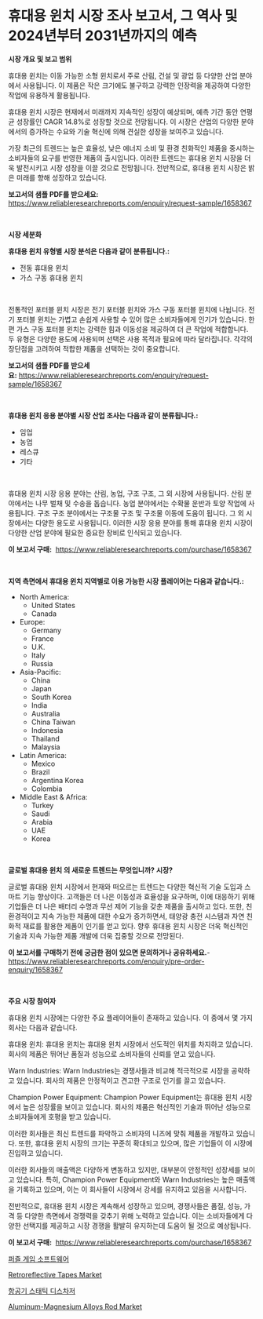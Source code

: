 <p><h1>휴대용 윈치 시장 조사 보고서, 그 역사 및 2024년부터 2031년까지의 예측</h1></p><p><strong>시장 개요 및 보고 범위</strong></p>
<p><p>휴대용 윈치는 이동 가능한 소형 윈치로서 주로 산림, 건설 및 광업 등 다양한 산업 분야에서 사용됩니다. 이 제품은 작은 크기에도 불구하고 강력한 인장력을 제공하여 다양한 작업에 유용하게 활용됩니다.</p><p>휴대용 윈치 시장은 현재에서 미래까지 지속적인 성장이 예상되며, 예측 기간 동안 연평균 성장률인 CAGR 14.8%로 성장할 것으로 전망됩니다. 이 시장은 산업의 다양한 분야에서의 증가하는 수요와 기술 혁신에 의해 견실한 성장을 보여주고 있습니다.</p><p>가장 최근의 트렌드는 높은 효율성, 낮은 에너지 소비 및 환경 친화적인 제품을 중시하는 소비자들의 요구를 반영한 제품의 출시입니다. 이러한 트렌드는 휴대용 윈치 시장을 더욱 발전시키고 시장 성장을 이끌 것으로 전망됩니다. 전반적으로, 휴대용 윈치 시장은 밝은 미래를 향해 성장하고 있습니다.</p></p>
<p><strong>보고서의 샘플 PDF를 받으세요:</strong> <a href="https://www.reliableresearchreports.com/enquiry/request-sample/1658367">https://www.reliableresearchreports.com/enquiry/request-sample/1658367</a></p>
<p>&nbsp;</p>
<p><strong>시장 세분화</strong></p>
<p><strong>휴대용 윈치 유형별 시장 분석은 다음과 같이 분류됩니다.:</strong></p>
<p><ul><li>전동 휴대용 윈치</li><li>가스 구동 휴대용 윈치</li></ul></p>
<p>&nbsp;</p>
<p><p>전통적인 포터블 윈치 시장은 전기 포터블 윈치와 가스 구동 포터블 윈치에 나뉩니다. 전기 포터블 윈치는 가볍고 손쉽게 사용할 수 있어 많은 소비자들에게 인기가 있습니다. 한편 가스 구동 포터블 윈치는 강력한 힘과 이동성을 제공하여 더 큰 작업에 적합합니다. 두 유형은 다양한 용도에 사용되며 선택은 사용 목적과 필요에 따라 달라집니다. 각각의 장단점을 고려하여 적합한 제품을 선택하는 것이 중요합니다.</p></p>
<p><strong>보고서의 샘플 PDF를 받으세요:</strong>&nbsp;<a href="https://www.reliableresearchreports.com/enquiry/request-sample/1658367">https://www.reliableresearchreports.com/enquiry/request-sample/1658367</a></p>
<p>&nbsp;</p>
<p><strong> 휴대용 윈치 응용 분야별 시장 산업 조사는 다음과 같이 분류됩니다.:</strong></p>
<p><ul><li>임업</li><li>농업</li><li>레스큐</li><li>기타</li></ul></p>
<p>&nbsp;</p>
<p><p>휴대용 윈치 시장 응용 분야는 산림, 농업, 구조 구조, 그 외 시장에 사용됩니다. 산림 분야에서는 나무 벌채 및 수송을 돕습니다. 농업 분야에서는 수확물 운반과 토양 작업에 사용됩니다. 구조 구조 분야에서는 구조물 구조 및 구조물 이동에 도움이 됩니다. 그 외 시장에서는 다양한 용도로 사용됩니다. 이러한 시장 응용 분야를 통해 휴대용 윈치 시장이 다양한 산업 분야에 필요한 중요한 장비로 인식되고 있습니다.</p></p>
<p><strong>이 보고서 구매:</strong>&nbsp; <a href="https://www.reliableresearchreports.com/purchase/1658367">https://www.reliableresearchreports.com/purchase/1658367</a></p>
<p>&nbsp;</p>
<p><strong>지역 측면에서 휴대용 윈치 지역별로 이용 가능한 시장 플레이어는 다음과 같습니다.:</strong></p>
<p><ul>
    <li>
        North America:
        <ul>
            <li>United States</li>
            <li>Canada</li>
        </ul>
    </li>
    <li>
        Europe:
        <ul>
            <li>Germany</li>
            <li>France</li>
            <li>U.K.</li>
            <li>Italy</li>
            <li>Russia</li>
        </ul>
    </li>
    <li>
        Asia-Pacific:
        <ul>
            <li>China</li>
            <li>Japan</li>
            <li>South Korea</li>
            <li>India</li>
            <li>Australia</li>
            <li>China Taiwan</li>
            <li>Indonesia</li>
            <li>Thailand</li>
            <li>Malaysia</li>
        </ul>
    </li>
    <li>
        Latin America:
        <ul>
            <li>Mexico</li>
            <li>Brazil</li>
            <li>Argentina Korea</li>
            <li>Colombia</li>
        </ul>
    </li>
    <li>
        Middle East & Africa:
        <ul>
            <li>Turkey</li>
            <li>Saudi</li>
            <li>Arabia</li>
            <li>UAE</li>
            <li>Korea</li>
        </ul>
    </li>
    </ul></p>
<p>&nbsp;</p>
<p><strong>글로벌 휴대용 윈치 의 새로운 트렌드는 무엇입니까? 시장?</strong></p>
<p><p>글로벌 휴대용 윈치 시장에서 현재와 떠오르는 트렌드는 다양한 혁신적 기술 도입과 스마트 기능 향상이다. 고객들은 더 나은 이동성과 효율성을 요구하며, 이에 대응하기 위해 기업들은 더 나은 배터리 수명과 무선 제어 기능을 갖춘 제품을 출시하고 있다. 또한, 친환경적이고 지속 가능한 제품에 대한 수요가 증가하면서, 태양광 충전 시스템과 자연 친화적 재료를 활용한 제품이 인기를 얻고 있다. 향후 휴대용 윈치 시장은 더욱 혁신적인 기술과 지속 가능한 제품 개발에 더욱 집중할 것으로 전망된다.</p></p>
<p><strong>이 보고서를 구매하기 전에 궁금한 점이 있으면 문의하거나 공유하세요.</strong>- <a href="https://www.reliableresearchreports.com/enquiry/pre-order-enquiry/1658367">https://www.reliableresearchreports.com/enquiry/pre-order-enquiry/1658367</a></p>
<p>&nbsp;</p>
<p><strong>주요 시장 참여자</strong></p>
<p><p>휴대용 윈치 시장에는 다양한 주요 플레이어들이 존재하고 있습니다. 이 중에서 몇 가지 회사는 다음과 같습니다.</p><p>휴대용 윈치: 휴대용 윈치는 휴대용 윈치 시장에서 선도적인 위치를 차지하고 있습니다. 회사의 제품은 뛰어난 품질과 성능으로 소비자들의 신뢰를 얻고 있습니다.</p><p>Warn Industries: Warn Industries는 경쟁사들과 비교해 적극적으로 시장을 공략하고 있습니다. 회사의 제품은 안정적이고 견고한 구조로 인기를 끌고 있습니다.</p><p>Champion Power Equipment: Champion Power Equipment는 휴대용 윈치 시장에서 높은 성장률을 보이고 있습니다. 회사의 제품은 혁신적인 기술과 뛰어난 성능으로 소비자들에게 호평을 받고 있습니다.</p><p>이러한 회사들은 최신 트렌드를 파악하고 소비자의 니즈에 맞춰 제품을 개발하고 있습니다. 또한, 휴대용 윈치 시장의 크기는 꾸준히 확대되고 있으며, 많은 기업들이 이 시장에 진입하고 있습니다.</p><p>이러한 회사들의 매출액은 다양하게 변동하고 있지만, 대부분이 안정적인 성장세를 보이고 있습니다. 특히, Champion Power Equipment와 Warn Industries는 높은 매출액을 기록하고 있으며, 이는 이 회사들이 시장에서 강세를 유지하고 있음을 시사합니다.</p><p>전반적으로, 휴대용 윈치 시장은 계속해서 성장하고 있으며, 경쟁사들은 품질, 성능, 가격 등 다양한 측면에서 경쟁력을 갖추기 위해 노력하고 있습니다. 이는 소비자들에게 다양한 선택지를 제공하고 시장 경쟁을 활발히 유지하는데 도움이 될 것으로 예상됩니다.</p></p>
<p><strong>이 보고서 구매:</strong>&nbsp;&nbsp;<a href="https://www.reliableresearchreports.com/purchase/1658367">https://www.reliableresearchreports.com/purchase/1658367</a></p>
<p><p><a href="https://medium.com/@cheddar67856/%ED%8D%BC%EC%A6%90-%EA%B2%8C%EC%9E%84-%EC%86%8C%ED%94%84%ED%8A%B8%EC%9B%A8%EC%96%B4-%EC%8B%9C%EC%9E%A5-%EB%B3%B4%EA%B3%A0%EC%84%9C%EB%8A%94-%EC%9D%B4-%EC%8B%9C%EC%9E%A5%EC%9D%98-%EC%B5%9C%EC%8B%A0-%ED%8A%B8%EB%A0%8C%EB%93%9C%EC%99%80-%EC%84%B1%EC%9E%A5-%EA%B8%B0%ED%9A%8C%EB%A5%BC-%EB%B3%B4%EC%97%AC%EC%A4%8D%EB%8B%88%EB%8B%A4-73f451b1f898">퍼즐 게임 소프트웨어</a></p><p><a href="https://www.linkedin.com/pulse/retroreflective-tapes-market-challenges-opportunities-growth-irrhe?trackingId=Iv%2FQQy35%2BZyviaUO79RjCg%3D%3D">Retroreflective Tapes Market</a></p><p><a href="https://medium.com/@sherlock567567/%ED%95%AD%EA%B3%B5%EA%B8%B0-%EC%A0%95%EC%A0%84%EA%B8%B0-%EB%B0%A9%EC%A0%84%EA%B8%B0-%EC%8B%9C%EC%9E%A5-%EA%B7%9C%EB%AA%A8-%EC%8B%9C%EC%9E%A5-%EC%A0%84%EB%A7%9D-%EB%B0%8F-%EC%8B%9C%EC%9E%A5-%EC%98%88%EC%B8%A1-2024%EB%85%84%EB%B6%80%ED%84%B0-2031%EB%85%84-53141f0865dd">항공기 스태틱 디스차저</a></p><p><a href="https://www.linkedin.com/pulse/aluminum-magnesium-alloys-rod-market-size-evaluating-its-trends-gg4he?trackingId=09tMWxVqajkqzUOl%2FXxR5g%3D%3D">Aluminum-Magnesium Alloys Rod Market</a></p></p>
